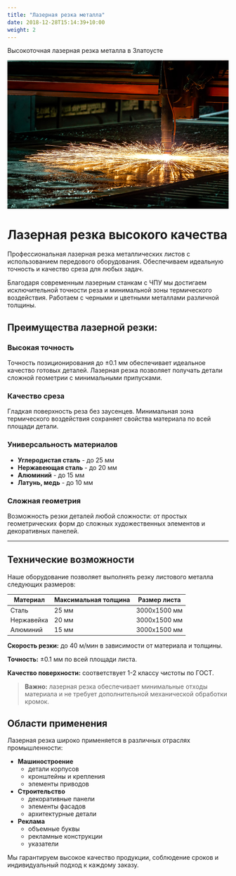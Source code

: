 ```yaml
---
title: "Лазерная резка металла"
date: 2018-12-28T15:14:39+10:00
weight: 2
---
```


Высокоточная лазерная резка металла в Златоусте

![Лазерная резка](/images/work.jpg)

# Лазерная резка высокого качества

Профессиональная лазерная резка металлических листов с использованием передового оборудования. Обеспечиваем идеальную точность и качество среза для любых задач.

Благодаря современным лазерным станкам с ЧПУ мы достигаем исключительной точности реза и минимальной зоны термического воздействия. Работаем с черными и цветными металлами различной толщины.

## Преимущества лазерной резки:

### Высокая точность

Точность позиционирования до ±0.1 мм обеспечивает идеальное качество готовых деталей. Лазерная резка позволяет получать детали сложной геометрии с минимальными припусками.

### Качество среза

Гладкая поверхность реза без заусенцев. Минимальная зона термического воздействия сохраняет свойства материала по всей площади детали.

### Универсальность материалов

- **Углеродистая сталь** - до 25 мм
- **Нержавеющая сталь** - до 20 мм  
- **Алюминий** - до 15 мм
- **Латунь, медь** - до 10 мм

### Сложная геометрия

Возможность резки деталей любой сложности: от простых геометрических форм до сложных художественных элементов и декоративных панелей.

---

## Технические возможности

Наше оборудование позволяет выполнять резку листового металла следующих размеров:

| Материал | Максимальная толщина | Размер листа |
| -------- | -------------------- | ------------- |
| Сталь    | 25 мм               | 3000x1500 мм  |
| Нержавейка | 20 мм             | 3000x1500 мм  |
| Алюминий | 15 мм               | 3000x1500 мм  |

**Скорость резки:** до 40 м/мин в зависимости от материала и толщины.

**Точность:** ±0.1 мм по всей площади листа.

**Качество поверхности:** соответствует 1-2 классу чистоты по ГОСТ.

> **Важно:** лазерная резка обеспечивает минимальные отходы материала и не требует дополнительной механической обработки кромок.

## Области применения

Лазерная резка широко применяется в различных отраслях промышленности:

- **Машиностроение**
  - детали корпусов
  - кронштейны и крепления
  - элементы приводов
- **Строительство**
  - декоративные панели
  - элементы фасадов
  - архитектурные детали
- **Реклама**
  - объемные буквы
  - рекламные конструкции
  - указатели

Мы гарантируем высокое качество продукции, соблюдение сроков и индивидуальный подход к каждому заказу.
